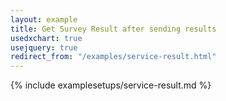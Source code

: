 ```yaml
---
layout: example
title: Get Survey Result after sending results
usedxchart: true
usejquery: true
redirect_from: "/examples/service-result.html"
---
```


{% include examplesetups/service-result.md %}